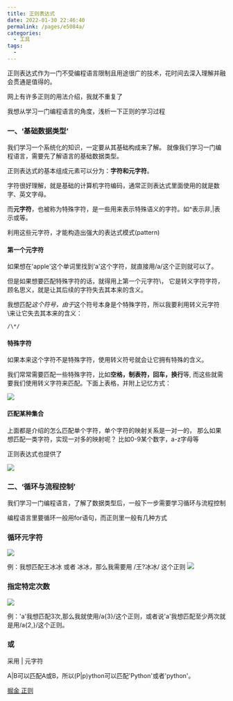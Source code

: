 ```yaml
---
title: 正则表达式
date: 2022-01-30 22:46:40
permalink: /pages/e5084a/
categories:
  - 工具
tags:
  - 
---
```



正则表达式作为一门不受编程语言限制且用途很广的技术，花时间去深入理解并融会贯通是值得的。

网上有许多正则的用法介绍，我就不重复了

我想从学习一门编程语言的角度，浅析一下正则的学习过程 


### 一、‘基础数据类型’

我们学习一个系统化的知识，一定要从其基础构成来了解。 就像我们学习一门编程语言，需要先了解语言的基础数据类型。 

正则表达式的基本组成元素可以分为：**字符和元字符**。

字符很好理解，就是基础的计算机字符编码，通常正则表达式里面使用的就是数字、英文字母。  

而**元字符**，也被称为特殊字符，是一些用来表示特殊语义的字符。如^表示非,|表示或等。    

利用这些元字符，才能构造出强大的表达式模式(pattern)  

#### 第一个元字符

如果想在'apple'这个单词里找到‘a'这个字符，就直接用/a/这个正则就可以了。  

但是如果想要匹配特殊字符的话，就得用上第一个元字符\， 它是转义字符字符，顾名思义，就是让其后续的字符失去其本来的含义。

我想匹配*这个符号，由于*这个符号本身是个特殊字符，所以我要利用转义元字符\来让它失去其本来的含义：

```sh
/\*/
```

#### 特殊字符


如果本来这个字符不是特殊字符，使用转义符号就会让它拥有特殊的含义。  

我们常常需要匹配一些特殊字符，比如**空格，制表符，回车，换行**等, 而这些就需要我们使用转义字符来匹配。下面上表格，并附上记忆方式：

![](https://gitee.com/gan_chuan_yin/blog-image/raw/master/img/20220130225051.png)


#### 匹配某种集合

上面都是介绍的怎么匹配单个字符，单个字符的映射关系是一对一的， 那么如果想匹配一类字符，实现一对多的映射呢？ 比如0-9某个数字，a-z字母等

正则表达式也提供了

![](https://gitee.com/gan_chuan_yin/blog-image/raw/master/img/20220130230716.png)



### 二、‘循环与流程控制’

我们学习一门编程语言，了解了数据类型后，一般下一步需要学习循环与流程控制

编程语言里要循环一般用for语句，而正则里一般有几种方式

### 循环元字符

![](https://gitee.com/gan_chuan_yin/blog-image/raw/master/img/20220130231728.png)

例：我想匹配王冰冰 或者 冰冰，那么我需要用 /王?冰冰/ 这个正则
![](https://gitee.com/gan_chuan_yin/blog-image/raw/master/img/20220130232236.png)


### 指定特定次数

![](https://gitee.com/gan_chuan_yin/blog-image/raw/master/img/20220130231824.png)

例：'a'我想匹配3次,那么我就使用/a{3}/这个正则，或者说'a'我想匹配至少两次就是用/a{2,}/这个正则。

### 或

采用 | 元字符

A|B可以匹配A或B，所以(P|p)ython可以匹配'Python'或者'python'。


[掘金 正则](https://juejin.cn/post/6844903845227659271)